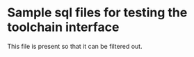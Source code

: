 # Sample sql files for testing the toolchain interface

This file is present so that it can be filtered out.
